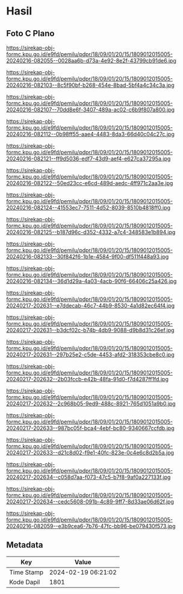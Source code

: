 # Hasil

## Foto C Plano

https://sirekap-obj-formc.kpu.go.id/e9fd/pemilu/pdpr/18/09/01/20/15/1809012015005-20240216-082055--0028aa6b-d73a-4e92-8e2f-43799cb91de6.jpg

https://sirekap-obj-formc.kpu.go.id/e9fd/pemilu/pdpr/18/09/01/20/15/1809012015005-20240216-082103--8c5f90bf-b268-454e-8bad-5bf4a4c34c3a.jpg

https://sirekap-obj-formc.kpu.go.id/e9fd/pemilu/pdpr/18/09/01/20/15/1809012015005-20240216-082107--70dd8e6f-3407-489a-ac02-c6b9f807a800.jpg

https://sirekap-obj-formc.kpu.go.id/e9fd/pemilu/pdpr/18/09/01/20/15/1809012015005-20240216-082112--0b98ff55-aae4-4483-8da3-66d40c04c27c.jpg

https://sirekap-obj-formc.kpu.go.id/e9fd/pemilu/pdpr/18/09/01/20/15/1809012015005-20240216-082121--ff9d5036-edf7-43d9-aef4-e627ca37295a.jpg

https://sirekap-obj-formc.kpu.go.id/e9fd/pemilu/pdpr/18/09/01/20/15/1809012015005-20240216-082122--50ed23cc-e6cd-489d-aedc-4ff971c2aa3e.jpg

https://sirekap-obj-formc.kpu.go.id/e9fd/pemilu/pdpr/18/09/01/20/15/1809012015005-20240216-082124--41553ec7-7511-4d52-8039-8510b4818ff0.jpg

https://sirekap-obj-formc.kpu.go.id/e9fd/pemilu/pdpr/18/09/01/20/15/1809012015005-20240216-082125--b187d96c-d352-4332-a7c4-348583e1b894.jpg

https://sirekap-obj-formc.kpu.go.id/e9fd/pemilu/pdpr/18/09/01/20/15/1809012015005-20240216-082133--30f842f6-1b1e-4584-9f00-df511f448a93.jpg

https://sirekap-obj-formc.kpu.go.id/e9fd/pemilu/pdpr/18/09/01/20/15/1809012015005-20240216-082134--36d1d29a-4a03-4acb-90f6-66406c25a426.jpg

https://sirekap-obj-formc.kpu.go.id/e9fd/pemilu/pdpr/18/09/01/20/15/1809012015005-20240217-202631--e7ddecab-46c7-44b9-8530-4a1d82ec64f4.jpg

https://sirekap-obj-formc.kpu.go.id/e9fd/pemilu/pdpr/18/09/01/20/15/1809012015005-20240217-202631--b3dcf02c-b74b-4db9-9088-d9b8d31c26ef.jpg

https://sirekap-obj-formc.kpu.go.id/e9fd/pemilu/pdpr/18/09/01/20/15/1809012015005-20240217-202631--297b25e2-c5de-4453-afd2-318353cbe8c0.jpg

https://sirekap-obj-formc.kpu.go.id/e9fd/pemilu/pdpr/18/09/01/20/15/1809012015005-20240217-202632--2b03fccb-e42b-48fa-91d0-f7d4287ff1fd.jpg

https://sirekap-obj-formc.kpu.go.id/e9fd/pemilu/pdpr/18/09/01/20/15/1809012015005-20240217-202632--2c968b05-9ed9-488c-8921-765d1051a9b0.jpg

https://sirekap-obj-formc.kpu.go.id/e9fd/pemilu/pdpr/18/09/01/20/15/1809012015005-20240217-202633--987bc05f-bca4-4ebf-bc80-9340667ccfdb.jpg

https://sirekap-obj-formc.kpu.go.id/e9fd/pemilu/pdpr/18/09/01/20/15/1809012015005-20240217-202633--d21c8d02-f9e1-40fc-823e-0c4e6c8d2b5a.jpg

https://sirekap-obj-formc.kpu.go.id/e9fd/pemilu/pdpr/18/09/01/20/15/1809012015005-20240217-202634--c058d7aa-f073-47c5-b7f8-9af0a227133f.jpg

https://sirekap-obj-formc.kpu.go.id/e9fd/pemilu/pdpr/18/09/01/20/15/1809012015005-20240217-202634--cedc5608-091b-4c89-9ff7-8d33ae06d62f.jpg

https://sirekap-obj-formc.kpu.go.id/e9fd/pemilu/pdpr/18/09/01/20/15/1809012015005-20240216-082059--e3b9cea6-7b76-47fc-bb96-be079430f573.jpg


## Metadata

| Key        | Value               |
| ---------- | ------------------- |
| Time Stamp | 2024-02-19 06:21:02 |
| Kode Dapil | 1801                |



